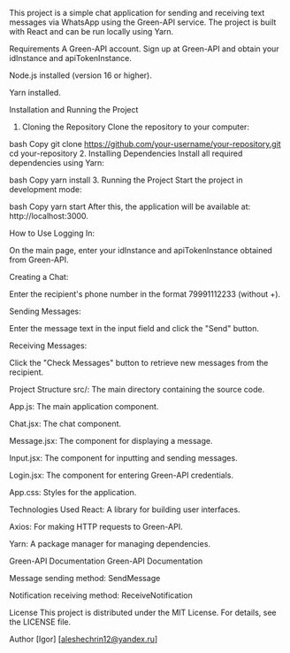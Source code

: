 This project is a simple chat application for sending and receiving text messages via WhatsApp using the Green-API service. The project is built with React and can be run locally using Yarn.

Requirements
A Green-API account. Sign up at Green-API and obtain your idInstance and apiTokenInstance.

Node.js installed (version 16 or higher).

Yarn installed.

Installation and Running the Project
1. Cloning the Repository
Clone the repository to your computer:

bash
Copy
git clone https://github.com/your-username/your-repository.git
cd your-repository
2. Installing Dependencies
Install all required dependencies using Yarn:

bash
Copy
yarn install
3. Running the Project
Start the project in development mode:

bash
Copy
yarn start
After this, the application will be available at: http://localhost:3000.

How to Use
Logging In:

On the main page, enter your idInstance and apiTokenInstance obtained from Green-API.

Creating a Chat:

Enter the recipient's phone number in the format 79991112233 (without +).

Sending Messages:

Enter the message text in the input field and click the "Send" button.

Receiving Messages:

Click the "Check Messages" button to retrieve new messages from the recipient.

Project Structure
src/: The main directory containing the source code.

App.js: The main application component.

Chat.jsx: The chat component.

Message.jsx: The component for displaying a message.

Input.jsx: The component for inputting and sending messages.

Login.jsx: The component for entering Green-API credentials.

App.css: Styles for the application.

Technologies Used
React: A library for building user interfaces.

Axios: For making HTTP requests to Green-API.

Yarn: A package manager for managing dependencies.

Green-API Documentation
Green-API Documentation

Message sending method: SendMessage

Notification receiving method: ReceiveNotification

License
This project is distributed under the MIT License. For details, see the LICENSE file.

Author
[Igor]
[aleshechrin12@yandex.ru]
